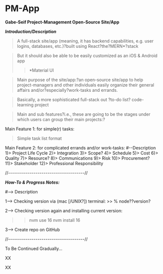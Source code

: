 # PM-App
**Gabe-Seif Project-Management Open-Source Site/App**

***Introduction/Description***

> A full-stack site/app (meaning, it has backend capabilities, e.g. user logins, databases, etc.)?built using React?the?MERN*?stack

> But it should also be able to be easily customized as an iOS & Android app
>> *Material UI

> Main purpose of the site/app:?an open-source site/app to help project-managers and other individuals easily organize their general affairs and/or?especially?work-tasks and errands.

> Basically, a more sophisticated full-stack out ?to-do list? code-learning project

> Main and sub features?i.e., these are going to be the stages under which users can group their main projects:?

Main Feature 1: for simple(r) tasks:
> Simple task list format

Main Feature 2: for complicated errands and/or work-tasks:
#--Description
1)> Project Life Cycle
2)> Integration
3)> Scope?
4)> Schedule
5)> Cost
6)> Quality
7)> Resource?
8)> Communications
9)> Risk
10)> Procurement?
11)> Stakeholder
12)> Professional Responsibility

//---------------------------------------//

***How-To & Progress Notes:***

#--> Description

1--> Checking version via (mac [/UNIX?]) terminal:
      >> % node??version?

2--> Checking version again and installing current version:
>> nvm use 16
>> nvm install 16

3--> Create repo on GitHub

//---------------------------------------//

To Be Continued Gradually...

XX

XX

